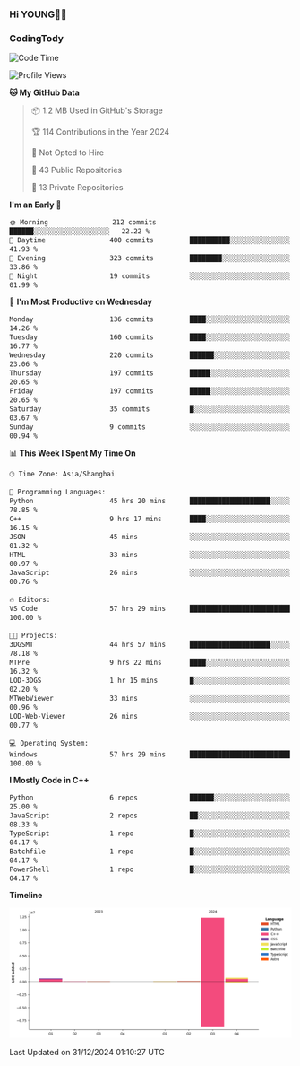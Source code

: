 <!--
**IHKYoung/IHKYoung** is a ✨ _special_ ✨ repository because its `README.md` (this file) appears on your GitHub profile.

Here are some ideas to get you started:

- 🔭 I’m currently working on ...
- 🌱 I’m currently learning ...
- 👯 I’m looking to collaborate on ...
- 🤔 I’m looking for help with ...
- 💬 Ask me about ...
- 📫 How to reach me: ...
- 😄 Pronouns: ...
- ⚡ Fun fact: ...
-->

### Hi YOUNG👋🏻


### CodingTody
<!--START_SECTION:waka-->
![Code Time](http://img.shields.io/badge/Code%20Time-614%20hrs%2059%20mins-blue)

![Profile Views](http://img.shields.io/badge/Profile%20Views-0-blue)

**🐱 My GitHub Data** 

> 📦 1.2 MB Used in GitHub's Storage 
 > 
> 🏆 114 Contributions in the Year 2024
 > 
> 🚫 Not Opted to Hire
 > 
> 📜 43 Public Repositories 
 > 
> 🔑 13 Private Repositories 
 > 
**I'm an Early 🐤** 

```text
🌞 Morning                212 commits         ██████░░░░░░░░░░░░░░░░░░░   22.22 % 
🌆 Daytime                400 commits         ██████████░░░░░░░░░░░░░░░   41.93 % 
🌃 Evening                323 commits         ████████░░░░░░░░░░░░░░░░░   33.86 % 
🌙 Night                  19 commits          ░░░░░░░░░░░░░░░░░░░░░░░░░   01.99 % 
```
📅 **I'm Most Productive on Wednesday** 

```text
Monday                   136 commits         ████░░░░░░░░░░░░░░░░░░░░░   14.26 % 
Tuesday                  160 commits         ████░░░░░░░░░░░░░░░░░░░░░   16.77 % 
Wednesday                220 commits         ██████░░░░░░░░░░░░░░░░░░░   23.06 % 
Thursday                 197 commits         █████░░░░░░░░░░░░░░░░░░░░   20.65 % 
Friday                   197 commits         █████░░░░░░░░░░░░░░░░░░░░   20.65 % 
Saturday                 35 commits          █░░░░░░░░░░░░░░░░░░░░░░░░   03.67 % 
Sunday                   9 commits           ░░░░░░░░░░░░░░░░░░░░░░░░░   00.94 % 
```


📊 **This Week I Spent My Time On** 

```text
🕑︎ Time Zone: Asia/Shanghai

💬 Programming Languages: 
Python                   45 hrs 20 mins      ████████████████████░░░░░   78.85 % 
C++                      9 hrs 17 mins       ████░░░░░░░░░░░░░░░░░░░░░   16.15 % 
JSON                     45 mins             ░░░░░░░░░░░░░░░░░░░░░░░░░   01.32 % 
HTML                     33 mins             ░░░░░░░░░░░░░░░░░░░░░░░░░   00.97 % 
JavaScript               26 mins             ░░░░░░░░░░░░░░░░░░░░░░░░░   00.76 % 

🔥 Editors: 
VS Code                  57 hrs 29 mins      █████████████████████████   100.00 % 

🐱‍💻 Projects: 
3DGSMT                   44 hrs 57 mins      ████████████████████░░░░░   78.18 % 
MTPre                    9 hrs 22 mins       ████░░░░░░░░░░░░░░░░░░░░░   16.32 % 
LOD-3DGS                 1 hr 15 mins        █░░░░░░░░░░░░░░░░░░░░░░░░   02.20 % 
MTWebViewer              33 mins             ░░░░░░░░░░░░░░░░░░░░░░░░░   00.96 % 
LOD-Web-Viewer           26 mins             ░░░░░░░░░░░░░░░░░░░░░░░░░   00.77 % 

💻 Operating System: 
Windows                  57 hrs 29 mins      █████████████████████████   100.00 % 
```

**I Mostly Code in C++** 

```text
Python                   6 repos             ██████░░░░░░░░░░░░░░░░░░░   25.00 % 
JavaScript               2 repos             ██░░░░░░░░░░░░░░░░░░░░░░░   08.33 % 
TypeScript               1 repo              █░░░░░░░░░░░░░░░░░░░░░░░░   04.17 % 
Batchfile                1 repo              █░░░░░░░░░░░░░░░░░░░░░░░░   04.17 % 
PowerShell               1 repo              █░░░░░░░░░░░░░░░░░░░░░░░░   04.17 % 
```



**Timeline**

![Lines of Code chart](https://raw.githubusercontent.com/IHKYoung/IHKYoung/baseline/assets/bar_graph.png)


 Last Updated on 31/12/2024 01:10:27 UTC
<!--END_SECTION:waka-->
